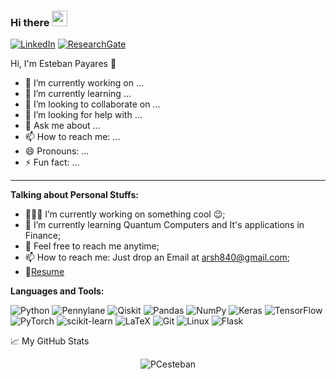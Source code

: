 ### Hi there <img src="https://media.giphy.com/media/hvRJCLFzcasrR4ia7z/giphy.gif" width="25px">

[![LinkedIn](https://img.shields.io/badge/linkedin-%230077B5.svg?style=for-the-badge&logo=linkedin&logoColor=white)](https://www.linkedin.com/in/esteban-pc/?locale=en_US)
[![ResearchGate](https://img.shields.io/badge/ResearchGate-00CCBB?style=for-the-badge&logo=ResearchGate&logoColor=white)](https://www.researchgate.net/profile/Esteban-Payares-2)

Hi, I'm Esteban Payares 🚀

- 🔭 I’m currently working on ...
- 🌱 I’m currently learning ...
- 👯 I’m looking to collaborate on ...
- 🤔 I’m looking for help with ...
- 💬 Ask me about ...
- 📫 How to reach me: ...
- 😄 Pronouns: ...
- ⚡ Fun fact: ...

---

**Talking about Personal Stuffs:**

- 👨🏽‍💻 I’m currently working on something cool :wink:;
- 🌱 I’m currently learning Quantum Computers and It's applications in Finance;
- 💬 Feel free to reach me anytime;
- 📫 How to reach me: Just drop an Email at arsh840@gmail.com;
- 📝[Resume](https://github.com/arshpreetsingh/resume_latex_xetex/blob/master/cv.pdf)

**Languages and Tools:**  

![Python](https://img.shields.io/badge/python-3670A0?style=for-the-badge&logo=python&logoColor=ffdd54)
![Pennylane](https://img.shields.io/badge/Pennylane-%23307b7e.svg?style=for-the-badge&logo=Pennylane&logoColor=white)
![Qiskit](https://img.shields.io/badge/Qiskit-%236929C4.svg?style=for-the-badge&logo=Qiskit&logoColor=white)
![Pandas](https://img.shields.io/badge/pandas-%23150458.svg?style=for-the-badge&logo=pandas&logoColor=white)
![NumPy](https://img.shields.io/badge/numpy-%23013243.svg?style=for-the-badge&logo=numpy&logoColor=white)
![Keras](https://img.shields.io/badge/Keras-%23D00000.svg?style=for-the-badge&logo=Keras&logoColor=white)
![TensorFlow](https://img.shields.io/badge/TensorFlow-%23FF6F00.svg?style=for-the-badge&logo=TensorFlow&logoColor=white)
![PyTorch](https://img.shields.io/badge/PyTorch-%23EE4C2C.svg?style=for-the-badge&logo=PyTorch&logoColor=white)
![scikit-learn](https://img.shields.io/badge/scikit--learn-%23F7931E.svg?style=for-the-badge&logo=scikit-learn&logoColor=white)
![LaTeX](https://img.shields.io/badge/latex-%23008080.svg?style=for-the-badge&logo=latex&logoColor=white)
![Git](https://img.shields.io/badge/git-%23F05033.svg?style=for-the-badge&logo=git&logoColor=white)
![Linux](https://img.shields.io/badge/Linux-FCC624?style=for-the-badge&logo=linux&logoColor=black)
![Flask](https://img.shields.io/badge/flask-%23000.svg?style=for-the-badge&logo=flask&logoColor=white)


<summary>📈 My GitHub Stats</summary>

<p align="center"> <img src="https://github-readme-stats.vercel.app/api?username=PCesteban&count_private=true&show_icons=true&theme=algolia" alt="PCesteban" />

